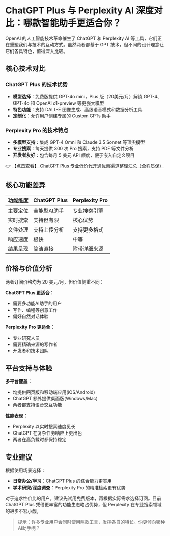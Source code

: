 # ChatGPT Plus 与 Perplexity AI 深度对比：哪款智能助手更适合你？

OpenAI 的人工智能技术革命催生了 ChatGPT 和 Perplexity AI 等工具，它们正在重塑我们与技术的互动方式。虽然两者都基于 GPT 技术，但不同的设计理念让它们各具特色，值得深入比较。

## 核心技术对比

### ChatGPT Plus 的技术优势
- **模型选择**：免费版提供 GPT-4o mini，Plus 版（20美元/月）解锁 GPT-4、GPT-4o 和 OpenAI o1-preview 等更强大模型
- **特色功能**：支持 DALL-E 图像生成、高级语音模式和数据分析工具
- **定制化**：允许用户创建专属的 Custom GPTs 助手

### Perplexity Pro 的技术特点
- **多模型支持**：集成 GPT-4 Omni 和 Claude 3.5 Sonnet 等顶尖模型
- **专业搜索**：每天提供 300 次 Pro 搜索，支持 PDF 等文件分析
- **开发者友好**：包含每月 5 美元 API 额度，便于嵌入自定义项目

👉 [【点击查看】 ChatGPT Plus 专业低价代开通优惠渠道整理汇总（全程质保）](https://bit.ly/DaiKai)

## 核心功能差异

| 功能维度 | ChatGPT Plus | Perplexity Pro |
|---------|------------|--------------|
| 主要定位 | 全能型AI助手 | 专业搜索引擎 |
| 实时搜索 | 支持但有限 | 核心优势 |
| 文件处理 | 支持上传分析 | 支持更多格式 |
| 响应速度 | 极快 | 中等 |
| 结果呈现 | 简洁直接 | 附带详细来源 |

## 价格与价值分析

两者订阅价格均为 20 美元/月，但价值侧重不同：

**ChatGPT Plus 更适合：**
- 需要多功能AI助手的用户
- 写作、编程等创意工作
- 偏好自然对话体验

**Perplexity Pro 更适合：**
- 专业研究人员
- 需要精确来源的写作者
- 开发者和技术团队

## 平台支持与体验

**多平台覆盖：**
- 均提供网页版和移动端应用(iOS/Android)
- ChatGPT 额外提供桌面版(Windows/Mac)
- 两者都支持语音交互功能

**性能表现：**
- Perplexity 以实时搜索速度见长
- ChatGPT 在复杂任务响应上更出色
- 两者在高负载时都保持稳定

## 专业建议

根据使用场景选择：
- **日常办公/学习**：ChatGPT Plus 的综合能力更实用
- **学术研究/深度调查**：Perplexity Pro 的精准检索更有优势

对于追求性价比的用户，建议先试用免费版本，再根据实际需求选择订阅。目前 ChatGPT Plus 凭借更丰富的功能生态略占优势，但 Perplexity 在专业搜索领域的进步不容小觑。

> 提示：许多专业用户会同时使用两款工具，发挥各自的特长。你更倾向哪种AI助手呢？